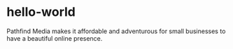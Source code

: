 # hello-world
Pathfind Media makes it affordable and adventurous for small businesses to have a beautiful online presence. 
